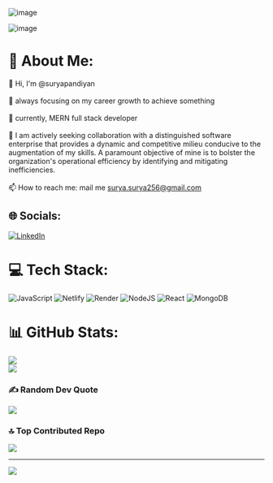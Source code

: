  
![image](https://github.com/suryapandiyan/suryapandiyan/assets/130633446/ec807acb-217f-4bc9-af42-5885206ed9d1)
 

![image]( https://media.giphy.com/media/xWZcSbk7pAtP2HhXHV/giphy.gif)

# 💫 About Me:
👋 Hi, I'm @suryapandiyan<br><br>👀 always focusing on my career growth to achieve something<br><br>🌱 currently, MERN full stack developer<br><br>💞️ I am actively seeking collaboration with a distinguished software enterprise that provides a dynamic and competitive milieu conducive to the augmentation of my skills. A paramount objective of mine is to bolster the organization's operational efficiency by identifying and mitigating inefficiencies.<br><br>📫 How to reach me: mail me surya.surya256@gmail.com


## 🌐 Socials:
[![LinkedIn](https://img.shields.io/badge/LinkedIn-%230077B5.svg?logo=linkedin&logoColor=white)](https://linkedin.com/in/suryap2506) 

# 💻 Tech Stack:
![JavaScript](https://img.shields.io/badge/javascript-%23323330.svg?style=plastic&logo=javascript&logoColor=%23F7DF1E) ![Netlify](https://img.shields.io/badge/netlify-%23000000.svg?style=plastic&logo=netlify&logoColor=#00C7B7) ![Render](https://img.shields.io/badge/Render-%46E3B7.svg?style=plastic&logo=render&logoColor=white) ![NodeJS](https://img.shields.io/badge/node.js-6DA55F?style=plastic&logo=node.js&logoColor=white) ![React](https://img.shields.io/badge/react-%2320232a.svg?style=plastic&logo=react&logoColor=%2361DAFB) ![MongoDB](https://img.shields.io/badge/MongoDB-%234ea94b.svg?style=plastic&logo=mongodb&logoColor=white)
# 📊 GitHub Stats:
 
![](https://github-readme-streak-stats.herokuapp.com/?user=SURYAPANDIYAN&theme=prussian&hide_border=true)<br/>
![](https://github-readme-stats.vercel.app/api/top-langs/?username=SURYAPANDIYAN&theme=prussian&hide_border=true&include_all_commits=true&count_private=false&layout=compact)

### ✍️ Random Dev Quote
![](https://quotes-github-readme.vercel.app/api?type=horizontal&theme=radical)

### 🔝 Top Contributed Repo
![](https://github-contributor-stats.vercel.app/api?username=SURYAPANDIYAN&limit=5&theme=algolia&combine_all_yearly_contributions=true)

---
[![](https://visitcount.itsvg.in/api?id=SURYAPANDIYAN&icon=0&color=6)](https://visitcount.itsvg.in)

 

   
 
  
 

 




 

